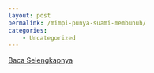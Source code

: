 ```yaml
---
layout: post
permalink: /mimpi-punya-suami-membunuh/
categories:
    - Uncategorized
---
```


[Baca Selengkapnya](/08)
